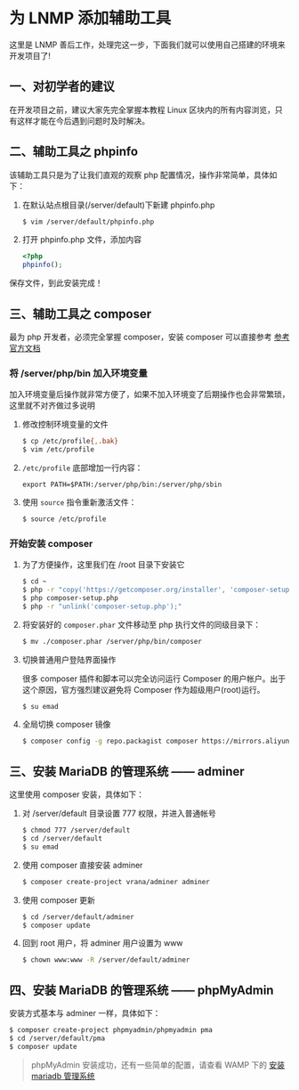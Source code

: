 # 为 LNMP 添加辅助工具

这里是 LNMP 善后工作，处理完这一步，下面我们就可以使用自己搭建的环境来开发项目了!

## 一、对初学者的建议

在开发项目之前，建议大家先完全掌握本教程 Linux 区块内的所有内容浏览，只有这样才能在今后遇到问题时及时解决。

## 二、辅助工具之 phpinfo

该辅助工具只是为了让我们直观的观察 php 配置情况，操作非常简单，具体如下：

1. 在默认站点根目录(/server/default)下新建 phpinfo.php

   ```sh
   $ vim /server/default/phpinfo.php
   ```

2. 打开 phpinfo.php 文件，添加内容

   ```php
   <?php
   phpinfo();
   ```

保存文件，到此安装完成！

## 三、辅助工具之 composer

最为 php 开发者，必须完全掌握 composer，安装 composer 可以直接参考 [参考官方文档](https://getcomposer.org/download/)

### 将 /server/php/bin 加入环境变量

加入环境变量后操作就非常方便了，如果不加入环境变了后期操作也会非常繁琐，这里就不对齐做过多说明

1. 修改控制环境变量的文件

   ```sh
   $ cp /etc/profile{,.bak}
   $ vim /etc/profile
   ```

2. `/etc/profile` 底部增加一行内容：

   ```text
   export PATH=$PATH:/server/php/bin:/server/php/sbin
   ```

3. 使用 `source` 指令重新激活文件：

   ```sh
   $ source /etc/profile
   ```

### 开始安装 composer

1. 为了方便操作，这里我们在 /root 目录下安装它

   ```sh
   $ cd ~
   $ php -r "copy('https://getcomposer.org/installer', 'composer-setup.php');"
   $ php composer-setup.php
   $ php -r "unlink('composer-setup.php');"
   ```

2. 将安装好的 `composer.phar` 文件移动至 php 执行文件的同级目录下：

   ```sh
   $ mv ./composer.phar /server/php/bin/composer
   ```

3. 切换普通用户登陆界面操作

   很多 composer 插件和脚本可以完全访问运行 Composer 的用户帐户。出于这个原因，官方强烈建议避免将 Composer 作为超级用户(root)运行。

   ```sh
   $ su emad
   ```

4. 全局切换 composer 镜像

   ```sh
   $ composer config -g repo.packagist composer https://mirrors.aliyun.com/composer/
   ```

## 三、安装 MariaDB 的管理系统 —— adminer

这里使用 composer 安装，具体如下：

1. 对 /server/default 目录设置 777 权限，并进入普通帐号

   ```sh
   $ chmod 777 /server/default
   $ cd /server/default
   $ su emad
   ```

2. 使用 composer 直接安装 adminer

   ```sh
   $ composer create-project vrana/adminer adminer
   ```

3. 使用 composer 更新

   ```sh
   $ cd /server/default/adminer
   $ composer update
   ```

4. 回到 root 用户，将 adminer 用户设置为 www

   ```sh
   $ chown www:www -R /server/default/adminer
   ```

## 四、安装 MariaDB 的管理系统 —— phpMyAdmin

安装方式基本与 adminer 一样，具体如下：

```sh
$ composer create-project phpmyadmin/phpmyadmin pma
$ cd /server/default/pma
$ composer update
```

> phpMyAdmin 安装成功，还有一些简单的配置，请查看 WAMP 下的 [安装 mariadb 管理系统](./../../Windows/WAMP/04-安装mariadb管理系统.md)
